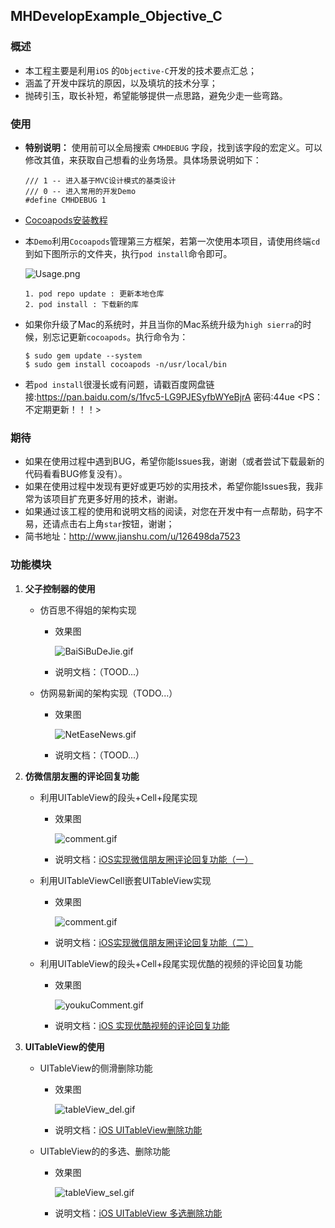 ## MHDevelopExample_Objective_C

### 概述
- 本工程主要是利用`iOS` 的`Objective-C`开发的技术要点汇总；
- 涵盖了开发中踩坑的原因，以及填坑的技术分享；
- 抛砖引玉，取长补短，希望能够提供一点思路，避免少走一些弯路。

### 使用
- **特别说明：** 使用前可以全局搜索 `CMHDEBUG` 字段，找到该字段的宏定义。可以修改其值，来获取自己想看的业务场景。具体场景说明如下：

	```
	/// 1 -- 进入基于MVC设计模式的基类设计
	/// 0 -- 进入常用的开发Demo
	#define CMHDEBUG 1
	```
- [Cocoapods安装教程](https://www.cnblogs.com/chuancheng/p/8443677.html) 
- 本`Demo`利用`Cocoapods`管理第三方框架，若第一次使用本项目，请使用终端`cd`到如下图所示的文件夹，执行`pod install`命令即可。

	![Usage.png](https://github.com/CoderMikeHe/MHDevelopExample_Objective_C/blob/master/MHDevelopExample/SnapShot/Usage.png)
	
	```
	1. pod repo update : 更新本地仓库
	2. pod install : 下载新的库
	```
- 如果你升级了Mac的系统时，并且当你的Mac系统升级为` high sierra `的时候，别忘记更新`cocoapods`。执行命令为：

	```
	$ sudo gem update --system
	$ sudo gem install cocoapods -n/usr/local/bin
	```
- 若`pod install`很漫长或有问题，请戳百度网盘链接:https://pan.baidu.com/s/1fvc5-LG9PJESyfbWYeBjrA  密码:44ue <PS：不定期更新！！！>

### 期待
- 如果在使用过程中遇到BUG，希望你能Issues我，谢谢（或者尝试下载最新的代码看看BUG修复没有）。
- 如果在使用过程中发现有更好或更巧妙的实用技术，希望你能Issues我，我非常为该项目扩充更多好用的技术，谢谢。
- 如果通过该工程的使用和说明文档的阅读，对您在开发中有一点帮助，码字不易，还请点击右上角`star`按钮，谢谢；
- 简书地址：<http://www.jianshu.com/u/126498da7523>


### 功能模块
1. **父子控制器的使用**
    * 仿百思不得姐的架构实现
    
    	- 效果图
    		
    		![BaiSiBuDeJie.gif](https://github.com/CoderMikeHe/MHDevelopExample_Objective_C/blob/master/MHDevelopExample/SnapShot/BaiSiBuDeJie.gif)
    		
    	- 说明文档：（TOOD...）
    	
    * 仿网易新闻的架构实现（TODO...）
    
    	- 效果图
    	
    		![NetEaseNews.gif](https://github.com/CoderMikeHe/MHDevelopExample_Objective_C/blob/master/MHDevelopExample/SnapShot/NetEaseNews.gif)
    	
    	- 说明文档：（TOOD...）
  
2. **仿微信朋友圈的评论回复功能**
	* 利用UITableView的段头+Cell+段尾实现
		
		- 效果图
		
			![comment.gif](https://github.com/CoderMikeHe/MHDevelopExample_Objective_C/blob/master/MHDevelopExample/SnapShot/comment.gif)
			
		- 说明文档：[iOS实现微信朋友圈评论回复功能（一）](http://www.jianshu.com/p/395bac3648a7)
		
		
	* 利用UITableViewCell嵌套UITableView实现
		- 效果图
		
			![comment.gif](https://github.com/CoderMikeHe/MHDevelopExample_Objective_C/blob/master/MHDevelopExample/SnapShot/comment.gif)
			
		- 说明文档：[iOS实现微信朋友圈评论回复功能（二）](http://www.jianshu.com/p/733733fd042d)
	
	* 利用UITableView的段头+Cell+段尾实现优酷的视频的评论回复功能
		- 效果图
	
			![youkuComment.gif](https://github.com/CoderMikeHe/MHDevelopExample_Objective_C/blob/master/MHDevelopExample/SnapShot/youkuComment.gif)
			
		- 说明文档：[iOS 实现优酷视频的评论回复功能](http://www.jianshu.com/p/feb14f4eee1c)
		
	
3. **UITableView的使用**
	* UITableView的侧滑删除功能
		- 效果图
		
			![tableView_del.gif](https://github.com/CoderMikeHe/MHDevelopExample_Objective_C/blob/master/MHDevelopExample/SnapShot/tableView_del.gif)
		
		- 说明文档：[iOS UITableView删除功能](http://www.jianshu.com/p/4c53901062eb)
		
	* UITableView的的多选、删除功能
		- 效果图
			
			![tableView_sel.gif](https://github.com/CoderMikeHe/MHDevelopExample_Objective_C/blob/master/MHDevelopExample/SnapShot/tableView_sel.gif)
			
		- 说明文档：[iOS UITableView 多选删除功能](http://www.jianshu.com/p/1d82befe9988)

